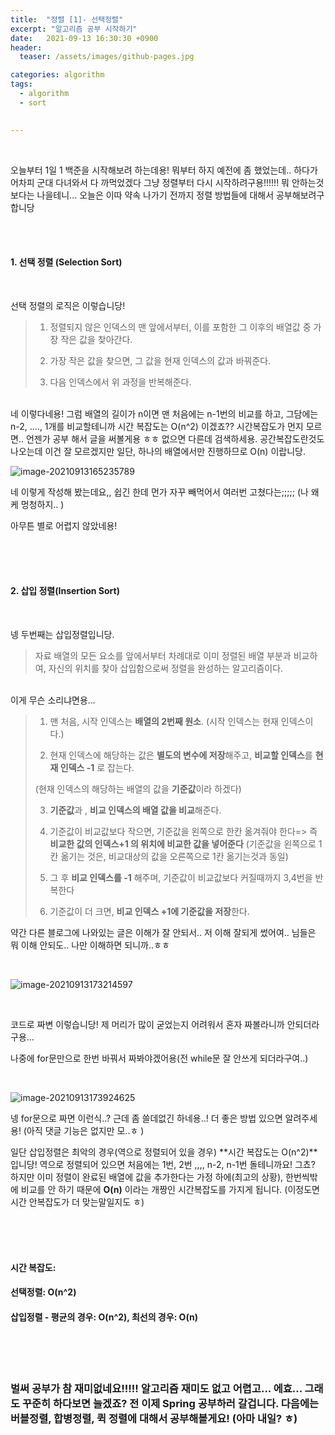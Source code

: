 ```yaml
---
title:  "정렬 [1]- 선택정렬"
excerpt: "알고리즘 공부 시작하기"
date:   2021-09-13 16:30:30 +0900
header:
  teaser: /assets/images/github-pages.jpg

categories: algorithm
tags:
  - algorithm
  - sort
  

---
```


<br/>

오늘부터 1일 1 백준을 시작해보려 하는데용! 뭐부터 하지 예전에 좀 했었는데.. 하다가 어차피 군대 다녀와서 다 까먹었겠다 그냥 정렬부터 다시 시작하려구용!!!!!! 뭐 안하는것보다는 나을테니... 오늘은 이따 약속 나가기 전까지 정렬 방법들에 대해서 공부해보려구 합니당

<br/>

<br/>

#### 1. 선택 정렬 (Selection Sort)

<br/>

선택 정렬의 로직은 이렇습니당!

> 1. 정렬되지 않은 인덱스의 맨 앞에서부터, 이를 포함한 그 이후의 배열값 중 가장 작은 값을 찾아간다.
>
> 2. 가장 작은 값을 찾으면, 그 값을 현재 인덱스의 값과 바꿔준다.
> 3.  다음 인덱스에서 위 과정을 반복해준다.

<br/>네 이렇다네용! 그럼 배열의 길이가 n이면 맨 처음에는 n-1번의 비교를 하고, 그담에는 n-2, ...., 1개를 비교할테니까 시간 복잡도는 O(n^2) 이겠죠?? 시간복잡도가 먼지 모르면.. 언젠가 공부 해서 글을 써볼게용 ㅎㅎ 없으면 다른데 검색하세용. 공간복잡도란것도 나오는데 이건 잘 모르겠지만 일단, 하나의 배열에서만 진행하므로 O(n) 이랍니당.

![image-20210913165235789](https://raw.githubusercontent.com/ShinDongHun1/image_repo/main/img/image-20210913165235789.png)

네 이렇게 작성해 봤는데요,, 쉽긴 한데 먼가 자꾸 빼먹어서 여러번 고쳤다는;;;;; (나 왜케 멍청하지.. )

아무튼 별로 어렵지 않았네용! 

<br/>

<br/>

<br/>

#### 2. 삽입 정렬(Insertion Sort)

<br/>

넹 두번째는 삽입정렬입니당. 

>  자료 배열의 모든 요소를 앞에서부터 차례대로 이미 정렬된 배열 부분과 비교하여, 자신의 위치를 찾아 삽입함으로써 정렬을 완성하는 알고리즘이다. 
>

<br/>이게 무슨 소리냐면용...

> 1.  맨 처음, 시작 인덱스는 **배열의 2번째 원소**. (시작 인덱스는 현재 인덱스이다.)
>
> 2.  현재 인덱스에 해당하는 값은 **별도의 변수에 저장**해주고, **비교할 인덱스**를 **현재 인덱스 -1** 로 잡는다.
>
>    (현재 인덱스의 해당하는 배열의 값을 **기준값**이라 하겠다)
>
> 3.  **기준값**과 , **비교 인덱스의 배열 값을 비교**해준다. 
>
> 4.  기준값이 비교값보다 작으면, 기준값을 왼쪽으로 한칸 옮겨줘야 한다=> 즉 **비교한 값의 인덱스+1 의 위치에 비교한 값을 넣어준다** (기준값을 왼쪽으로 1칸 옮기는 것은, 비교대상의 값을 오른쪽으로 1칸 옮기는것과 동일)
>
> 5.  그 후 **비교 인덱스를 -1** 해주며, 기준값이 비교값보다 커질때까지 3,4번을 반복한다
>
> 6.  기준값이 더 크면, **비교 인덱스 +1에 기준값을 저장**한다.

약간 다른 블로그에 나와있는 글은 이해가 잘 안되서.. 저 이해 잘되게 썼어여.. 님들은 뭐 이해 안되도.. 나만 이해하면 되니까..ㅎㅎ

<br/>

![image-20210913173214597](https://raw.githubusercontent.com/ShinDongHun1/image_repo/main/img/image-20210913173214597.png)



<br/>

코드로 짜변 이렇습니당! 제 머리가 많이 굳었는지 어려워서 혼자 짜볼라니까 안되더라구용...

나중에 for문만으로 한번 바꿔서 짜봐야겠어용(전 while문 잘 안쓰게 되더라구여..)

<br/>

![image-20210913173924625](https://raw.githubusercontent.com/ShinDongHun1/image_repo/main/img/image-20210913173924625.png)

넹 for문으로 짜면 이런식..? 근데 좀 쓸데없긴 하네용..! 더 좋은 방법 있으면 알려주세용! (아직 댓글 기능은 없지만 모..ㅎ )

일단 삽입정렬은 최악의 경우(역으로 정렬되어 있을 경우) **시간 복잡도는 O(n^2)**입니당! 역으로 정렬되어 있으면 처음에는 1번, 2번 ,,,, n-2, n-1번 돌테니까요! 그쵸? 하지만 이미 정렬이 완료된 배열에 값을 추가한다는 가정 하에(최고의 상황), 한번씩밖에 비교를 안 하기 때문에 **O(n)** 이라는 개짱인 시간복잡도를 가지게 됩니다. (이정도면 시간 안복잡도가 더 맞는말일지도 ㅎ)

<br/>

<br/>

<br/>

#### 시간 복잡도: 

#### 선택정렬: O(n^2)

#### 삽입정렬 - 평균의 경우: O(n^2),  최선의 경우: O(n)

<br/>

<br/>

<br/>

### 벌써 공부가 참 재미없네요!!!!! 알고리즘 재미도 없고 어렵고... 에효... 그래도 꾸준히 하다보면 늘겠죠? 전 이제 Spring 공부하러 갈겁니다. 다음에는 버블정렬, 합병정렬, 퀵 정렬에 대해서 공부해볼게요! (아마 내일? ㅎ)

